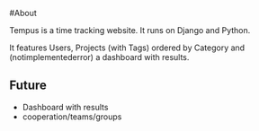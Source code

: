 #About

Tempus is a time tracking website. It runs on Django and Python.

It features Users, Projects (with Tags) ordered by Category and (notimplementederror) a dashboard with results.

## Future

 - Dashboard with results
 - cooperation/teams/groups
